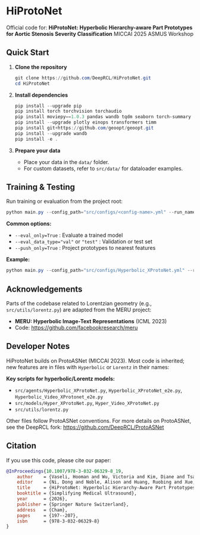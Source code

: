 
# HiProtoNet

Official code for:
**HiProtoNet: Hyperbolic Hierarchy-aware Part Prototypes for Aortic Stenosis Severity Classification**
MICCAI 2025 ASMUS Workshop

## Quick Start

1. **Clone the repository**
	```powershell
	git clone https://github.com/DeepRCL/HiProtoNet.git
	cd HiProtoNet
	```

2. **Install dependencies**
	```powershell
	pip install --upgrade pip
	pip install torch torchvision torchaudio
	pip install moviepy==1.0.3 pandas wandb tqdm seaborn torch-summary opencv-python jupyter jupyterlab tensorboard tensorboardX imageio array2gif scikit-image scikit-learn torchmetrics termplotlib
	pip install --upgrade plotly einops transformers timm
	pip install git+https://github.com/geoopt/geoopt.git
	pip install --upgrade wandb
	pip install -e .
	```

3. **Prepare your data**
	- Place your data in the `data/` folder.
	- For custom datasets, refer to `src/data/` for dataloader examples.

## Training & Testing

Run training or evaluation from the project root:

```powershell
python main.py --config_path="src/configs/<config-name>.yml" --run_name="<your_run_name>" --save_dir="logs/<your_run_name>"
```

**Common options:**
- `--eval_only=True` : Evaluate a trained model
- `--eval_data_type="val"` or `"test"` : Validation or test set
- `--push_only=True` : Project prototypes to nearest features

**Example:**
```powershell
python main.py --config_path="src/configs/Hyperbolic_XProtoNet.yml" --run_name="HiProtoNet_test" --save_dir="logs/HiProtoNet/test_run"
```


## Acknowledgements

Parts of the codebase related to Lorentzian geometry (e.g., `src/utils/lorentz.py`) are adapted from the MERU project:
- **MERU: Hyperbolic Image-Text Representations** (ICML 2023)
- Code: https://github.com/facebookresearch/meru

## Developer Notes

HiProtoNet builds on ProtoASNet (MICCAI 2023). Most code is inherited; new features are in files with `Hyperbolic` or `Lorentz` in their names:

**Key scripts for hyperbolic/Lorentz models:**
- `src/agents/Hyperbolic_XProtoNet.py`, `Hyperbolic_XProtoNet_e2e.py`, `Hyperbolic_Video_XProtonet_e2e.py`
- `src/models/Hyper_XProtoNet.py`, `Hyper_Video_XProtoNet.py`
- `src/utils/lorentz.py`


Other files follow ProtoASNet conventions. For more details on ProtoASNet, see the DeepRCL fork: https://github.com/DeepRCL/ProtoASNet

## Citation
If you use this code, please cite our paper:

```bibtex
@InProceedings{10.1007/978-3-032-06329-8_19,
	author    = {Vaseli, Hooman and Wu, Victoria and Kim, Diane and Tsang, Michael Y. and Gu, Ang Nan and Luong, Christina and Abolmaesumi, Purang and Tsang, Teresa S. M.},
	editor    = {Ni, Dong and Noble, Alison and Huang, Ruobing and Xue, Wufeng},
	title     = {HiProtoNet: Hyperbolic Hierarchy-Aware Part Prototypes for Aortic Stenosis Severity Classification},
	booktitle = {Simplifying Medical Ultrasound},
	year      = {2026},
	publisher = {Springer Nature Switzerland},
	address   = {Cham},
	pages     = {197--207},
	isbn      = {978-3-032-06329-8}
}
```
